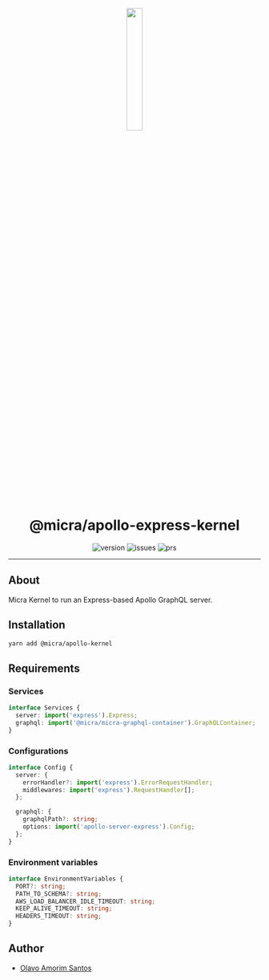 <p align="center">
  <img src="https://raw.githubusercontent.com/micrajs/micrajs/live/.assets/logo.png" width="25%">
</p>

<h1 align="center">@micra/apollo-express-kernel</h1>

<p align="center">
  <img alt="version" src="https://img.shields.io/npm/v/@micra/apollo-kernel.svg">
  <img alt="issues" src="https://img.shields.io/github/issues/micrajs/library-template.svg">
  <img alt="prs" src="https://img.shields.io/github/issues-pr/micrajs/library-template.svg">
</p>

<hr />

## About

Micra Kernel to run an Express-based Apollo GraphQL server.

## Installation

```sh
yarn add @micra/apollo-kernel
```

## Requirements

### Services

```typescript
interface Services {
  server: import('express').Express;
  graphql: import('@micra/micra-graphql-container').GraphQLContainer;
}
```

### Configurations

```typescript
interface Config {
  server: {
    errorHandler?: import('express').ErrorRequestHandler;
    middlewares: import('express').RequestHandler[];
  };

  graphql: {
    graphqlPath?: string;
    options: import('apollo-server-express').Config;
  };
}
```

### Environment variables

```typescript
interface EnvironmentVariables {
  PORT?: string;
  PATH_TO_SCHEMA?: string;
  AWS_LOAD_BALANCER_IDLE_TIMEOUT: string;
  KEEP_ALIVE_TIMEOUT: string;
  HEADERS_TIMEOUT: string;
}
```

## Author

- [Olavo Amorim Santos](https://github.com/olavoasantos)
